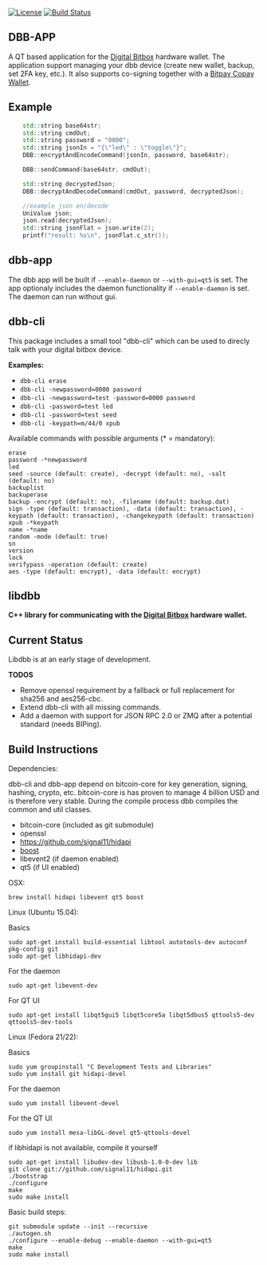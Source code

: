 [![License](http://img.shields.io/:License-MIT-yellow.svg)](LICENSE)
[![Build Status](https://travis-ci.org/digitalbitbox/dbb-app.svg?branch=master)](https://travis-ci.org/digitalbitbox/dbb-app)

## DBB-APP
A QT based application for the [Digital Bitbox](https://digitalbitbox.com) hardware wallet. The application support managing your dbb device (create new wallet, backup, set 2FA key, etc.). It also supports co-signing together with a [Bitpay Copay Wallet](http://copay.io).

## Example

```cpp
    std::string base64str;
    std::string cmdOut;
    std::string password = "0000";
    std::string jsonIn = "{\"led\" : \"toggle\"}";
    DBB::encryptAndEncodeCommand(jsonIn, password, base64str);

    DBB::sendCommand(base64str, cmdOut);

    std::string decryptedJson;
    DBB::decryptAndDecodeCommand(cmdOut, password, decryptedJson);

    //example json en/decode
    UniValue json;
    json.read(decryptedJson);
    std::string jsonFlat = json.write(2);
    printf("result: %s\n", jsonFlat.c_str());
```


## dbb-app
The dbb app will be built if `--enable-daemon` or `--with-gui=qt5` is set. The app optionaly includes the daemon functionality if `--enable-daemon` is set. The daemon can run without gui.


## dbb-cli
This package includes a small tool "dbb-cli" which can be used to direcly talk with your digital bitbox device.


**Examples:**

* `dbb-cli erase`
* `dbb-cli -newpassword=0000 password`
* `dbb-cli -newpassword=test -password=0000 password`
* `dbb-cli -password=test led`
* `dbb-cli -password=test seed`
* `dbb-cli -keypath=m/44/0 xpub`

Available commands with possible arguments (* = mandatory):

```
erase
password -*newpassword
led
seed -source (default: create), -decrypt (default: no), -salt (default: no)
backuplist
backuperase
backup -encrypt (default: no), -filename (default: backup.dat)
sign -type (default: transaction), -data (default: transaction), -keypath (default: transaction), -changekeypath (default: transaction)
xpub -*keypath
name -*name
random -mode (default: true)
sn
version
lock
verifypass -operation (default: create)
aes -type (default: encrypt), -data (default: encrypt)
```
## libdbb
**C++ library for communicating with the [Digital Bitbox](https://digitalbitbox.com) hardware wallet.**

## Current Status
Libdbb is at an early stage of development.

**TODOS**

- Remove openssl requirement by a fallback or full replacement for sha256 and aes256-cbc.
- Extend dbb-cli with all missing commands.
- Add a daemon with support for JSON RPC 2.0 or ZMQ after a potential standard (needs BIPing).

## Build Instructions
Dependencies:

dbb-cli and dbb-app depend on bitcoin-core for key generation, signing, hashing, crypto, etc.
bitcoin-core is has proven to manage 4 billion USD and is therefore very stable.
During the compile process dbb compiles the common and util classes.

- bitcoin-core (included as git submodule)
- openssl
- https://github.com/signal11/hidapi
- [boost](http://www.boost.org/)
- libevent2 (if daemon enabled)
- qt5 (if UI enabled)

OSX:

    brew install hidapi libevent qt5 boost

Linux (Ubuntu 15.04):

Basics

    sudo apt-get install build-essential libtool autotools-dev autoconf pkg-config git
    sudo apt-get libhidapi-dev

For the daemon

    sudo apt-get libevent-dev

For QT UI

    sudo apt-get install libqt5gui5 libqt5core5a libqt5dbus5 qttools5-dev qttools5-dev-tools


Linux (Fedora 21/22):

Basics

    sudo yum groupinstall "C Development Tests and Libraries"
    sudo yum install git hidapi-devel

For the daemon

    sudo yum install libevent-devel

For the QT UI

    sudo yum install mesa-libGL-devel qt5-qttools-devel



if libhidapi is not available, compile it yourself

    sudo apt-get install libudev-dev libusb-1.0-0-dev lib
    git clone git://github.com/signal11/hidapi.git
    ./bootstrap
    ./configure
    make
    sudo make install



Basic build steps:

    git submodule update --init --recursive
    ./autogen.sh
    ./configure --enable-debug --enable-daemon --with-gui=qt5
    make
    sudo make install

